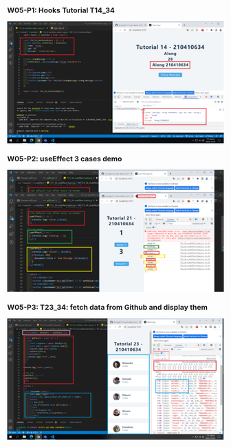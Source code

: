 ### W05-P1: Hooks Tutorial T14_34

![](w05-p1.png)

### W05-P2: useEffect 3 cases demo

![](w05-p2.png)

### W05-P3: T23_34: fetch data from Github and display them

![](w05-p3.png)
